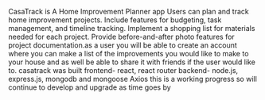 CasaTrack is A Home Improvement Planner app
Users can plan and track home improvement projects.
Include features for budgeting, task management, and timeline tracking.
Implement a shopping list for materials needed for each project.
Provide before-and-after photo features for project documentation.as a user you will be able to create an account where you can make a list of the improvements you would like to make to your house and as well be able to share it with friends if the user would like to. 
casatrack was built frontend- react, react router
backend- node.js, express.js, mongodb and mongoose
Axios
this is a working progress so will continue to develop and upgrade as time goes by 
